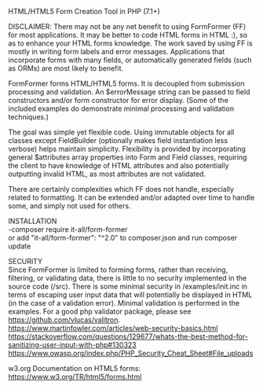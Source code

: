 HTML/HTML5 Form Creation Tool in PHP (7.1+)

DISCLAIMER: There may not be any net benefit to using FormFormer (FF) for most applications. It may be better to code HTML forms in HTML :), so as to enhance your HTML forms knowledge. The work saved by using FF is mostly in writing form labels and error messages. Applications that incorporate forms with many fields, or automatically generated fields (such as ORMs) are most likely to benefit.

FormFormer forms HTML/HTML5 forms. It is decoupled from submission processing and validation. An $errorMessage string can be passed to field constructors and/or form constructor for error display. (Some of the included examples do demonstrate minimal processing and validation techniques.)

The goal was simple yet flexible code. Using immutable objects for all classes except FieldBuilder (optionally makes field instantiation less verbose) helps maintain simplicity. Flexibility is provided by incorporating general $attributes array properties into Form and Field classes, requiring the client to have knowledge of HTML attributes and also potentially outputting invalid HTML, as most attributes are not validated. 

There are certainly complexities which FF does not handle, especially related to formatting. It can be extended and/or adapted over time to handle some, and simply not used for others.

INSTALLATION  
-composer require it-all/form-former  
 or add "it-all/form-former": "^2.0" to composer.json and run composer update  

SECURITY  
Since FormFormer is limited to forming forms, rather than receiving, filtering, or validating data, there is little to no security implemented in the source code (/src). There is some minimal security in /examples/init.inc in terms of escaping user input data that will potentially be displayed in HTML (in the case of a validation error). Minimal validation is performed in the examples. For a good php validator package, please see https://github.com/vlucas/valitron.  
https://www.martinfowler.com/articles/web-security-basics.html  
https://stackoverflow.com/questions/129677/whats-the-best-method-for-sanitizing-user-input-with-php#130323  
https://www.owasp.org/index.php/PHP_Security_Cheat_Sheet#File_uploads

w3.org Documentation on HTML5 forms:  
https://www.w3.org/TR/html5/forms.html
